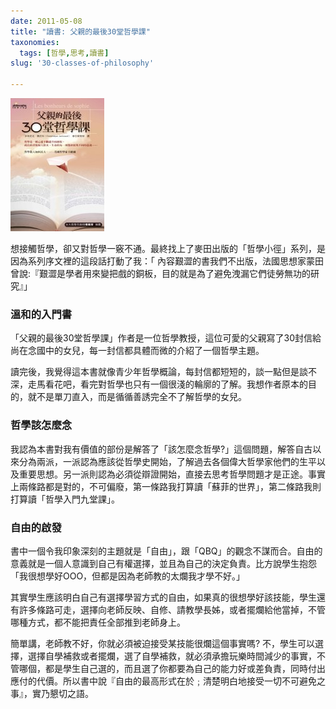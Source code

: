 ```yaml
---
date: 2011-05-08
title: "讀書: 父親的最後30堂哲學課"
taxonomies:
  tags: [哲學,思考,讀書]
slug: '30-classes-of-philosophy'

---
```


![父親的最後30堂哲學課](/img/book/dad-30-philosophy.jpg#book)

想接觸哲學，卻又對哲學一竅不通。最終找上了麥田出版的「哲學小徑」系列，是因為系列序文裡的這段話打動了我：「 內容艱澀的書我們不出版，法國思想家蒙田曾說:『艱澀是學者用來變把戲的銅板，目的就是為了避免洩漏它們徒勞無功的研究』」

### 溫和的入門書

「父親的最後30堂哲學課」作者是一位哲學教授，這位可愛的父親寫了30封信給尚在念國中的女兒，每一封信都具體而微的介紹了一個哲學主題。

讀完後，我覺得這本書就像青少年哲學概論，每封信都短短的，談一點但是談不深，走馬看花吧，看完對哲學也只有一個很淺的輪廓的了解。我想作者原本的目的，就不是單刀直入，而是循循善誘完全不了解哲學的女兒。

### 哲學該怎麼念

我認為本書對我有價值的部份是解答了「該怎麼念哲學?」這個問題，解答自古以來分為兩派，一派認為應該從哲學史開始，了解過去各個偉大哲學家他們的生平以及重要思想。另一派則認為必須從辯證開始，直接去思考哲學問題才是正途。事實上兩條路都是對的，不可偏廢，第一條路我打算讀「蘇菲的世界」，第二條路我則打算讀「哲學入門九堂課」。

### 自由的啟發

書中一個令我印象深刻的主題就是「自由」，跟「QBQ」的觀念不謀而合。自由的意義就是一個人意識到自己有權選擇，並且為自己的決定負責。比方說學生抱怨「我很想學好OOO，但都是因為老師教的太爛我才學不好。」

其實學生應該明白自己有選擇學習方式的自由，如果真的很想學好該技能，學生還有許多條路可走，選擇向老師反映、自修、請教學長姊，或者擺爛給他當掉，不管哪種方式，都不能把責任全部推到老師身上。

簡單講，老師教不好，你就必須被迫接受某技能很爛這個事實嗎? 不，學生可以選擇，選擇自學補救或者擺爛，選了自學補救，就必須承擔玩樂時間減少的事實，不管哪個，都是學生自己選的，而且選了你都要為自己的能力好或差負責，同時付出應付的代價。所以書中說『自由的最高形式在於﹔清楚明白地接受一切不可避免之事』，實乃懇切之語。
